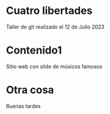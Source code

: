 # Cuatro libertades

Taller de git realizado el 12 de Julio 2023

# Contenido1

Sitio web con slide de músicos famosos

# Otra cosa

Buenas tardes
